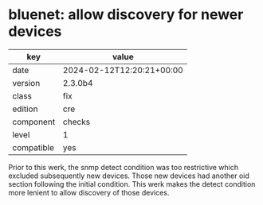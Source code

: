 [//]: # (werk v2)
# bluenet: allow discovery for newer devices

key        | value
---------- | ---
date       | 2024-02-12T12:20:21+00:00
version    | 2.3.0b4
class      | fix
edition    | cre
component  | checks
level      | 1
compatible | yes

Prior to this werk, the snmp detect condition was too
restrictive which excluded subsequently new devices.
Those new devices had another oid section following the
initial condition. This werk makes the detect condition
more lenient to allow discovery of those devices.

